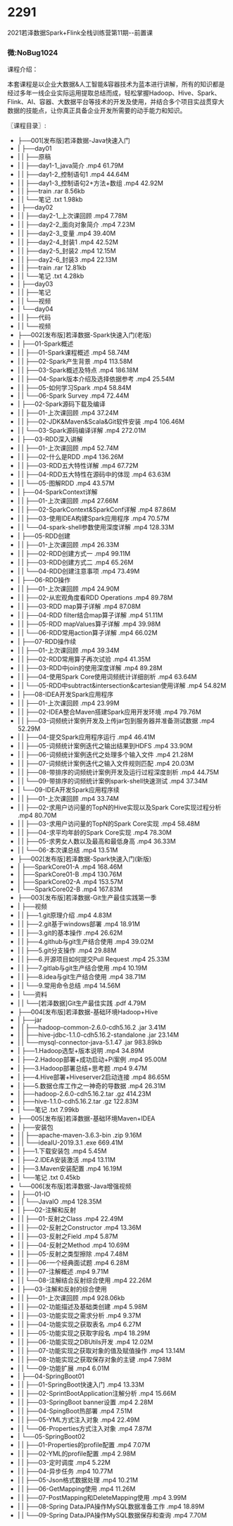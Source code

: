 # 2291
2021若泽数据Spark+Flink全栈训练营第11期--前置课
### 微:NoBug1024 


课程介绍：

本套课程是以企业大数据&人工智能&容器技术为蓝本进行讲解，所有的知识都是经过多年一线企业实际运用提取总结而成，轻松掌握Hadoop、Hive、Spark、Flink、AI、容器、大数据平台等技术的开发及使用，并结合多个项目实战贯穿大数据的技能点，让你真正具备企业开发所需要的动手能力和知识。


〖课程目录〗:

- ├──001[发布版]若泽数据-Java快速入门  
- |   ├──day01  
- |   |   ├──原稿  
- |   |   ├──day1-1_java简介 .mp4  61.79M
- |   |   ├──day1-2_控制语句1 .mp4  44.64M
- |   |   ├──day1-3_控制语句2+方法+数组 .mp4  42.92M
- |   |   ├──train .rar  8.56kb
- |   |   └──笔记 .txt  1.98kb
- |   ├──day02  
- |   |   ├──day2-1_上次课回顾 .mp4  7.78M
- |   |   ├──day2-2_面向对象简介 .mp4  7.23M
- |   |   ├──day2-3_变量 .mp4  39.40M
- |   |   ├──day2-4_封装1 .mp4  42.52M
- |   |   ├──day2-5_封装2 .mp4  12.15M
- |   |   ├──day2-6_封装3 .mp4  22.13M
- |   |   ├──train .rar  12.81kb
- |   |   └──笔记 .txt  4.28kb
- |   ├──day03  
- |   |   ├──笔记  
- |   |   └──视频  
- |   └──day04  
- |   |   ├──代码  
- |   |   └──视频  
- ├──002[发布版]若泽数据-Spark快速入门(老版)  
- |   ├──01-Spark概述  
- |   |   ├──01-Spark课程概述 .mp4  58.74M
- |   |   ├──02-Spark产生背景 .mp4  113.58M
- |   |   ├──03-Spark概述及特点 .mp4  186.18M
- |   |   ├──04-Spark版本介绍及选择依据参考 .mp4  25.54M
- |   |   ├──05-如何学习Spark .mp4  58.84M
- |   |   └──06-Spark Survey .mp4  72.44M
- |   ├──02-Spark源码下载及编译  
- |   |   ├──01-上次课回顾 .mp4  37.24M
- |   |   ├──02-JDK&Maven&Scala&Git软件安装 .mp4  106.46M
- |   |   └──03-Spark源码编译详解 .mp4  272.01M
- |   ├──03-RDD深入讲解  
- |   |   ├──01-上次课回顾 .mp4  52.74M
- |   |   ├──02-什么是RDD .mp4  136.26M
- |   |   ├──03-RDD五大特性详解 .mp4  67.72M
- |   |   ├──04-RDD五大特性在源码中的体现 .mp4  63.63M
- |   |   └──05-图解RDD .mp4  43.57M
- |   ├──04-SparkContext详解  
- |   |   ├──01-上次课回顾 .mp4  27.66M
- |   |   ├──02-SparkContext&SparkConf详解 .mp4  87.86M
- |   |   ├──03-使用IDEA构建Spark应用程序 .mp4  70.57M
- |   |   └──04-spark-shell参数使用深度详解 .mp4  128.33M
- |   ├──05-RDD创建  
- |   |   ├──01-上次课回顾 .mp4  26.33M
- |   |   ├──02-RDD创建方式一 .mp4  99.11M
- |   |   ├──03-RDD创建方式二 .mp4  65.26M
- |   |   └──04-RDD创建注意事项 .mp4  73.49M
- |   ├──06-RDD操作  
- |   |   ├──01-上次课回顾 .mp4  24.90M
- |   |   ├──02-从宏观角度看RDD Operations .mp4  89.78M
- |   |   ├──03-RDD map算子详解 .mp4  87.08M
- |   |   ├──04-RDD filter结合map算子详解 .mp4  51.11M
- |   |   ├──05-RDD mapValues算子详解 .mp4  39.98M
- |   |   └──06-RDD常用action算子详解 .mp4  66.02M
- |   ├──07-RDD操作续  
- |   |   ├──01-上次课回顾 .mp4  39.34M
- |   |   ├──02-RDD常用算子再次试验 .mp4  41.35M
- |   |   ├──03-RDD中join的使用深度详解 .mp4  89.28M
- |   |   ├──04-使用Spark Core使用词频统计详细剖析 .mp4  63.64M
- |   |   └──05-RDD中subtract&intersection&cartesian使用详解 .mp4  54.82M
- |   ├──08-IDEA开发Spark应用程序  
- |   |   ├──01-上次课回顾 .mp4  23.99M
- |   |   ├──02-IDEA整合Maven搭建Spark应用开发环境 .mp4  79.76M
- |   |   ├──03-词频统计案例开发及上传jar包到服务器并准备测试数据 .mp4  52.29M
- |   |   ├──04-提交Spark应用程序运行 .mp4  46.41M
- |   |   ├──05-词频统计案例迭代之输出结果到HDFS .mp4  33.90M
- |   |   ├──06-词频统计案例迭代之处理多个输入文件 .mp4  21.28M
- |   |   ├──07-词频统计案例迭代之输入文件规则匹配 .mp4  20.03M
- |   |   ├──08-带排序的词频统计案例开发及运行过程深度剖析 .mp4  44.75M
- |   |   └──09-带排序的词频统计案例spark-shell快速测试 .mp4  37.34M
- |   └──09-IDEA开发Spark应用程序续  
- |   |   ├──01-上次课回顾 .mp4  33.74M
- |   |   ├──02-求用户访问量的TopN的Hive实现以及Spark Core实现过程分析 .mp4  80.70M
- |   |   ├──03-求用户访问量的TopN的Spark Core实现 .mp4  58.48M
- |   |   ├──04-求平均年龄的Spark Core实现 .mp4  78.30M
- |   |   ├──05-求男女人数以及最高和最低身高 .mp4  36.33M
- |   |   └──06-本次课总结 .mp4  13.51M
- ├──002[发布版]若泽数据-Spark快速入门(新版)  
- |   ├──SparkCore01-A .mp4  168.46M
- |   ├──SparkCore01-B .mp4  130.76M
- |   ├──SparkCore02-A .mp4  153.57M
- |   └──SparkCore02-B .mp4  167.83M
- ├──003[发布版]若泽数据-Git生产最佳实践第一季  
- |   ├──视频  
- |   |   ├──1.git原理介绍 .mp4  4.83M
- |   |   ├──2.git基于windows部署 .mp4  18.91M
- |   |   ├──3.git的基本操作 .mp4  26.62M
- |   |   ├──4.github与git生产结合使用 .mp4  39.02M
- |   |   ├──5.git分支操作 .mp4  29.88M
- |   |   ├──6.开源项目如何提交Pull Request .mp4  25.33M
- |   |   ├──7.gitlab与git生产结合使用 .mp4  10.19M
- |   |   ├──8.idea与git生产结合使用 .mp4  38.71M
- |   |   └──9.常用命令总结 .mp4  14.56M
- |   └──资料  
- |   |   └──[若泽数据]Git生产最佳实践 .pdf  4.79M
- ├──004[发布版]若泽数据-基础环境Hadoop+Hive  
- |   ├──jar  
- |   |   ├──hadoop-common-2.6.0-cdh5.16.2 .jar  3.41M
- |   |   ├──hive-jdbc-1.1.0-cdh5.16.2-standalone .jar  23.14M
- |   |   └──mysql-connector-java-5.1.47 .jar  983.89kb
- |   ├──1.Hadoop选型+版本说明 .mp4  34.89M
- |   ├──2.Hadoop部署+成功启动+Pi案例 .mp4  95.00M
- |   ├──3.Hadoop部署总结+思考题 .mp4  9.47M
- |   ├──4.Hive部署+Hiveserver2启动连接 .mp4  86.65M
- |   ├──5.数据仓库工作之一神奇的导数据 .mp4  26.31M
- |   ├──hadoop-2.6.0-cdh5.16.2.tar .gz  414.23M
- |   ├──hive-1.1.0-cdh5.16.2.tar .gz  122.83M
- |   └──笔记 .txt  7.99kb
- ├──005[发布版]若泽数据-基础环境Maven+IDEA  
- |   ├──安装包  
- |   |   ├──apache-maven-3.6.3-bin .zip  9.16M
- |   |   └──ideaIU-2019.3.1 .exe  669.41M
- |   ├──1.下载安装包 .mp4  5.45M
- |   ├──2.IDEA安装激活 .mp4  13.11M
- |   ├──3.Maven安装配置 .mp4  16.19M
- |   └──笔记 .txt  0.45kb
- └──006[发布版]若泽数据-Java增强视频  
- |   ├──01-IO  
- |   |   └──JavaIO .mp4  128.35M
- |   ├──02-注解和反射  
- |   |   ├──01-反射之Class .mp4  22.49M
- |   |   ├──02-反射之Constructor .mp4  13.36M
- |   |   ├──03-反射之Field .mp4  5.87M
- |   |   ├──04-反射之Method .mp4  10.69M
- |   |   ├──05-反射之类型擦除 .mp4  7.48M
- |   |   ├──06-一个经典面试题 .mp4  6.28M
- |   |   ├──07-注解概述 .mp4  9.71M
- |   |   └──08-注解结合反射综合使用 .mp4  22.26M
- |   ├──03-注解和反射的综合使用  
- |   |   ├──01-上次课回顾 .mp4  928.06kb
- |   |   ├──02-功能描述及基础类创建 .mp4  5.98M
- |   |   ├──03-功能实现之需求分析 .mp4  9.37M
- |   |   ├──04-功能实现之获取表名 .mp4  6.27M
- |   |   ├──05-功能实现之获取字段名 .mp4  18.29M
- |   |   ├──06-功能实现之DBUtils开发 .mp4  12.02M
- |   |   ├──07-功能实现之获取对象的值及赋值操作 .mp4  13.14M
- |   |   ├──08-功能实现之获取保存对象的主键 .mp4  7.98M
- |   |   └──09-功能扩展 .mp4  6.01M
- |   ├──04-SpringBoot01  
- |   |   ├──01-SpringBoot快速入门 .mp4  13.33M
- |   |   ├──02-SprintBootApplication注解分析 .mp4  15.66M
- |   |   ├──03-SpringBoot banner设置 .mp4  2.28M
- |   |   ├──04-SpingBoot热部署 .mp4  7.51M
- |   |   ├──05-YML方式注入对象 .mp4  22.49M
- |   |   └──06-Properties方式注入对象 .mp4  7.87M
- |   └──05-SpringBoot02  
- |   |   ├──01-Properties的profile配置 .mp4  7.07M
- |   |   ├──02-YML的profile配置 .mp4  2.98M
- |   |   ├──03-定时调度 .mp4  5.22M
- |   |   ├──04-异步任务 .mp4  10.77M
- |   |   ├──05-Json格式数据处理 .mp4  10.21M
- |   |   ├──06-GetMapping使用 .mp4  11.26M
- |   |   ├──07-PostMapping和DeleteMapping使用 .mp4  3.99M
- |   |   ├──08-Spring DataJPA操作MySQL数据准备工作 .mp4  18.89M
- |   |   └──09-Spring DataJPA操作MySQL数据保存和查询 .mp4  7.70M
